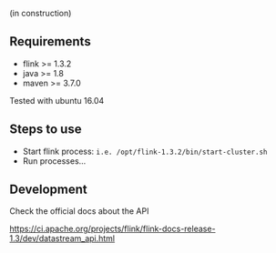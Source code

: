 (in construction)

## Requirements

- flink >= 1.3.2
- java >= 1.8
- maven >= 3.7.0

Tested with ubuntu 16.04

## Steps to use

- Start flink process: `i.e. /opt/flink-1.3.2/bin/start-cluster.sh`
- Run processes...



## Development 

Check the official docs about the API

https://ci.apache.org/projects/flink/flink-docs-release-1.3/dev/datastream_api.html